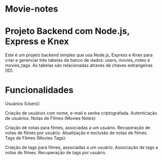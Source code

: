 # Movie-notes

# Projeto Backend com Node.js, Express e Knex

Este é um projeto backend simples que usa Node.js, Express e Knex para criar e gerenciar três tabelas de banco de dados: users, movies_notes e movies_tags. As tabelas são relacionadas através de chaves estrangeiras (ID).

# Funcionalidades

Usuários (Users):

Criação de usuários com nome, e-mail e senha criptografada.
Autenticação de usuários.
Notas de Filmes (Movies Notes):

Criação de notas para filmes, associadas a um usuário.
Recuperação de notas de filmes por usuário.
Atualização e exclusão de notas de filmes.
Tags de Filmes (Movies Tags):

Criação de tags para filmes, associadas a um usuário.
Associação de tags a notas de filmes.
Recuperação de tags por usuário.

